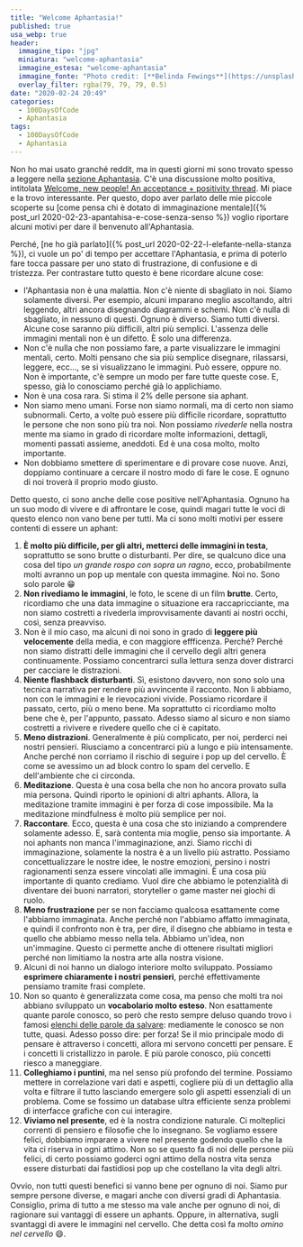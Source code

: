 ```yaml
---
title: "Welcome Aphantasia!"
published: true
usa_webp: true
header:
  immagine_tipo: "jpg"
  miniatura: "welcome-aphantasia"
  immagine_estesa: "welcome-aphantasia"
  immagine_fonte: "Photo credit: [**Belinda Fewings**](https://unsplash.com/@bel2000a)"
  overlay_filter: rgba(79, 79, 79, 0.5)
date: "2020-02-24 20:49"
categories:
  - 100DaysOfCode
  - Aphantasia
tags:
  - 100DaysOfCode
  - Aphantasia
---
```


Non ho mai usato granché reddit, ma in questi giorni mi sono trovato spesso a leggere nella [sezione Aphantasia](https://www.reddit.com/r/Aphantasia/). C'è una discussione molto positiva, intitolata [Welcome, new people! An acceptance + positivity thread](https://www.reddit.com/r/Aphantasia/comments/f1efmw/welcome_new_people_an_acceptance_positivity_thread/). Mi piace e la trovo interessante. Per questo, dopo aver parlato delle mie piccole scoperte su [come pensa chi è dotato di immaginazione mentale]({% post_url 2020-02-23-apantahisa-e-cose-senza-senso %}) voglio riportare alcuni motivi per dare il benvenuto all'Aphantasia.

Perché, [ne ho già parlato]({% post_url 2020-02-22-l-elefante-nella-stanza %}), ci vuole un po' di tempo per accettare l'Aphantasia, e prima di poterlo fare tocca passare per uno stato di frustrazione, di confusione e di tristezza. Per contrastare tutto questo è bene ricordare alcune cose:

* l'Aphantasia non è una malattia. Non c'è niente di sbagliato in noi. Siamo solamente diversi. Per esempio, alcuni imparano meglio ascoltando, altri leggendo, altri ancora disegnando diagrammi e schemi. Non c'è nulla di sbagliato, in nessuno di questi. Ognuno è diverso. Siamo tutti diversi. Alcune cose saranno più difficili, altri più semplici. L'assenza delle immagini mentali non è un difetto. È solo una differenza.
* Non c'è nulla che non possiamo fare, a parte visualizzare le immagini mentali, certo. Molti pensano che sia più semplice disegnare, rilassarsi, leggere, ecc..., se si visualizzano le immagini. Può essere, oppure no. Non è importante, c'è sempre un modo per fare tutte queste cose. E, spesso, già lo conosciamo perché già lo applichiamo.
* Non è una cosa rara. Si stima il 2% delle persone sia aphant.
* Non siamo meno umani. Forse non siamo normali, ma di certo non siamo subnormali. Certo, a volte può essere più difficile ricordare, soprattutto le persone che non sono più tra noi. Non possiamo _rivederle_ nella nostra mente ma siamo in grado di ricordare molte informazioni, dettagli, momenti passati assieme, aneddoti. Ed è una cosa molto, molto importante.
* Non dobbiamo smettere di sperimentare e di provare cose nuove. Anzi, doppiamo continuare a cercare il nostro modo di fare le cose. E ognuno di noi troverà il proprio modo giusto.

Detto questo, ci sono anche delle cose positive nell'Aphantasia. Ognuno ha un suo modo di vivere e di affrontare le cose, quindi magari tutte le voci di questo elenco non vano bene per tutti. Ma ci sono molti motivi per essere contenti di essere un aphant:

1. **È molto più difficile, per gli altri, metterci delle immagini in testa**, soprattutto se sono brutte o disturbanti. Per dire, se qualcuno dice una cosa del tipo _un grande rospo con sopra un ragno_, ecco, probabilmente molti avranno un pop up mentale con questa immagine. Noi no. Sono solo parole :grin:
2. **Non rivediamo le immagini**, le foto, le scene di un film **brutte**. Certo, ricordiamo che una data immagine o situazione era raccapricciante, ma non siamo costretti a rivederla improvvisamente davanti ai nostri occhi, così, senza preavviso.
3. Non è il mio caso, ma alcuni di noi sono in grado di **leggere più velocemente** della media, e con maggiore effficenza. Perché? Perché non siamo distratti delle immagini che il cervello degli altri genera continuamente. Possiamo concentrarci sulla lettura senza dover distrarci per cacciare le distrazioni.
4. **Niente flashback disturbanti**. Sì, esistono davvero, non sono solo una tecnica narrativa per rendere più avvincente il racconto. Non li abbiamo, non con le immagini e le rievocazioni vivide. Possiamo ricordare il passato, certo, più o meno bene. Ma soprattutto ci ricordiamo molto bene che è, per l'appunto, passato. Adesso siamo al sicuro e non siamo costretti a rivivere e rivedere quello che ci è capitato.
5. **Meno distrazioni**. Generalmente è più complicato, per noi, perderci nei nostri pensieri. Riusciamo a concentrarci più a lungo e più intensamente. Anche perché non corriamo il rischio di seguire i pop up del cervello. È come se avessimo un ad block contro lo spam del cervello. E dell'ambiente che ci circonda.
6. **Meditazione**. Questa è una cosa bella che non ho ancora provato sulla mia persona. Quindi riporto le opinioni di altri aphants. Allora, la meditazione tramite immagini è per forza di cose impossibile. Ma la meditazione mindfulness è molto più semplice per noi.
7. **Raccontare**. Ecco, questa è una cosa che sto iniziando a comprendere solamente adesso. E, sarà contenta mia moglie, penso sia importante. A noi aphants non manca l'immaginazione, anzi. Siamo ricchi di immaginazione, solamente la nostra è a un livello più astratto. Possiamo concettualizzare le nostre idee, le nostre emozioni, persino i nostri ragionamenti senza essere vincolati alle immagini. È una cosa più importante di quanto crediamo. Vuol dire che abbiamo le potenzialità di diventare dei buoni narratori, storyteller o game master nei giochi di ruolo.
8. **Meno frustrazione** per se non facciamo qualcosa esattamente come l'abbiamo immaginata. Anche perché non l'abbiamo affatto immaginata, e quindi il confronto non è tra, per dire, il disegno che abbiamo in testa e quello che abbiamo messo nella tela. Abbiamo un'idea, non un'immagine. Questo ci permette anche di ottenere risultati migliori perché non limitiamo la nostra arte alla nostra visione.
9. Alcuni di noi hanno un dialogo interiore molto sviluppato. Possiamo **esprimere chiaramente i nostri pensieri**, perché effettivamente pensiamo tramite frasi complete.
10. Non so quanto è generalizzata come cosa, ma penso che molti tra noi abbiano sviluppato un **vocabolario molto esteso**. Non esattamente quante parole conosco, so però che resto sempre deluso quando trovo i famosi [elenchi delle parole da salvare](https://www.ilpost.it/massimoarcangeli/2019/08/30/parole-da-salvare/): mediamente le conosco se non tutte, quasi. Adesso posso dire: per forza! Se il mio principale modo di pensare è attraverso i concetti, allora mi servono concetti per pensare. E i concetti li cristallizzo in parole. E più parole conosco, più concetti riesco a maneggiare.
11. **Colleghiamo i puntini**, ma nel senso più profondo del termine. Possiamo mettere in correlazione vari dati e aspetti, cogliere più di un dettaglio alla volta e filtrare il tutto lasciando emergere solo gli aspetti essenziali di un problema. Come se fossimo un database ultra efficiente senza problemi di interfacce grafiche con cui interagire.
12. **Viviamo nel presente**, ed è la nostra condizione naturale. Ci molteplici correnti di pensiero e filosofie che lo insegnano. Se vogliamo essere felici, dobbiamo imparare a vivere nel presente godendo quello che la vita ci riserva in ogni attimo. Non so se questo fa di noi delle persone più felici, di certo possiamo goderci ogni attimo della nostra vita senza essere disturbati dai fastidiosi pop up che costellano la vita degli altri.

Ovvio, non tutti questi benefici si vanno bene per ognuno di noi. Siamo pur sempre persone diverse, e magari anche con diversi gradi di Aphantasia. Consiglio, prima di tutto a me stesso ma vale anche per ognuno di noi, di ragionare sui vantaggi di essere un aphants. Oppure, in alternativa, sugli svantaggi di avere le immagini nel cervello. Che detta così fa molto _omino nel cervello_ :smile:.
